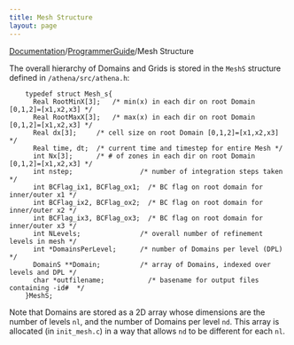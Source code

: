 ```yaml
---
title: Mesh Structure
layout: page
---
```


[Documentation]({{site.baseurl}}/AthenaDocs)/[ProgrammerGuide]({{site.baseurl}}/AthenaDocsPG)/Mesh Structure

The overall hierarchy of Domains and Grids is stored in the `MeshS` structure defined in `/athena/src/athena.h`:

        typedef struct Mesh_s{
          Real RootMinX[3];   /* min(x) in each dir on root Domain [0,1,2]=[x1,x2,x3] */
          Real RootMaxX[3];   /* max(x) in each dir on root Domain [0,1,2]=[x1,x2,x3] */
          Real dx[3];     /* cell size on root Domain [0,1,2]=[x1,x2,x3] */
          Real time, dt;  /* current time and timestep for entire Mesh */
          int Nx[3];      /* # of zones in each dir on root Domain [0,1,2]=[x1,x2,x3] */
          int nstep;                 /* number of integration steps taken */
          int BCFlag_ix1, BCFlag_ox1;  /* BC flag on root domain for inner/outer x1 */
          int BCFlag_ix2, BCFlag_ox2;  /* BC flag on root domain for inner/outer x2 */
          int BCFlag_ix3, BCFlag_ox3;  /* BC flag on root domain for inner/outer x3 */
          int NLevels;               /* overall number of refinement levels in mesh */
          int *DomainsPerLevel;      /* number of Domains per level (DPL) */
          DomainS **Domain;          /* array of Domains, indexed over levels and DPL */
          char *outfilename;           /* basename for output files containing -id#  */
        }MeshS;

Note that Domains are stored as a 2D array whose dimensions are the number of levels `nl`, and the number
of Domains per level `nd`.  This array is allocated (in `init_mesh.c`) in a way that allows `nd` to
be different for each `nl`.
